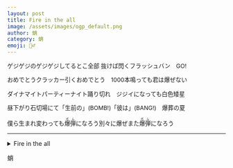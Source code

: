 ```yaml
---
layout: post
title: Fire in the all
image: /assets/images/ogp_default.png
author: 蛸
category: 蛸
emoji: 🧝‍♂️
---
```


<div class="tanka-area" style="font-size: 95%;"><div class="tanka">
<p>ゲジゲジのゲジゲジしてるとこ全部 抜けば閃くフラッシュバン　GO!</p>
<p>おめでとうクラッカー引くおめでとう　1000本鳴っても君は爆ぜない</p>
<p>ダイナマイトパーティーナイト踊り切れ　ジジイになっても白色矮星</p>
<p>昼下がり石切場にて「生前の」(<span class="fs-2">BOMB!</span>)「彼は」(<span class="fs-2">BANG!</span>)　爆葬の夏</p>
<p>僕ら生まれ変わっても<ruby>爆弾<rp>（</rp><rt>ボム</rt><rp>）</rp></ruby>になろう別々に爆ぜまた<ruby>爆弾<rp>（</rp><rt>ボム</rt><rp>）</rp></ruby>になろう</p></div></div>

---

<details><summary>Fire in the all</summary>
ゲジゲジのゲジゲジしてるとこ全部 抜けば閃くフラッシュバン　GO！<br/>
おめでとうクラッカー引くおめでとう　1000本鳴っても君は爆ぜない<br/>
ダイナマイトパーティーナイト踊り切れ　ジジイになっても白色矮星<br/>
昼下がり石切場にて「生前の」(<span class="fs-2">BOMB!</span>)「彼は」(<span class="fs-2">BANG!</span>)　爆葬の夏<br/>
僕ら生まれ変わっても<ruby>爆弾<rp>（</rp><rt>ボム</rt><rp>）</rp></ruby>になろう別々に爆ぜまた<ruby>爆弾<rp>（</rp><rt>ボム</rt><rp>）</rp></ruby>になろう<br/>
</details>

蛸
